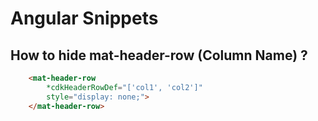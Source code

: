 # Angular Snippets

## How to hide mat-header-row (Column Name) ?
```html
    <mat-header-row 
        *cdkHeaderRowDef="['col1', 'col2']"
        style="display: none;">
    </mat-header-row>
```

